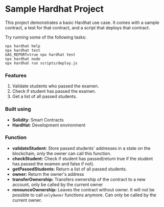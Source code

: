 # Sample Hardhat Project

This project demonstrates a basic Hardhat use case. It comes with a sample contract, a test for that contract, and a script that deploys that contract.

Try running some of the following tasks:

```shell
npx hardhat help
npx hardhat test
GAS_REPORT=true npx hardhat test
npx hardhat node
npx hardhat run scripts/deploy.js
```

### Features

1. Validate students who passed the examen.
2. Check if student has passed the examen.
3. Get a list of all passed students.

### Built using

- **Solidity**: Smart Contracts
- **HardHat**: Development environment

### Function
- **validateStudent:**
Store passed students' addresses in a state on the blockchain, only the owner can call this function.
- **checkStudent:**
Check if student has passed(return true if the student has passed the examen and false if not).
- **getPassedStudents:**
  Return a list of all passed students.
- **owner:**
  Return the owner's address
- **transferOwnership:**
  Transfers ownership of the contract to a new account, only be called by the current owner
- **renounceOwnership:**
  Leaves the contract without owner. It will not be possible to call `onlyOwner` functions anymore. Can only be called by the current owner.
